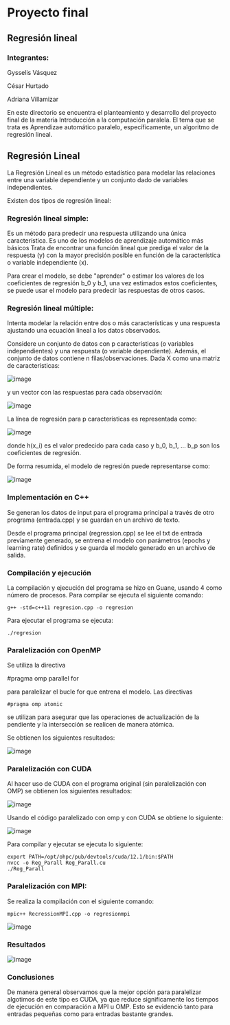 # Proyecto final 

## Regresión lineal

### Integrantes:

Gysselis Vásquez

César Hurtado

Adriana Villamizar 


En este directorio se encuentra el planteamiento y desarrollo del proyecto final de la materia Introducción a la computación paralela. El tema que se trata es Aprendizae automático paralelo, específicamente, un algoritmo de regresión lineal.

## Regresión Lineal

La Regresión Lineal es un método estadístico para modelar las relaciones entre una variable dependiente y un conjunto dado de variables independientes. 

Existen dos tipos de regresión lineal:

### Regresión lineal simple:

Es un método para predecir una respuesta utilizando una única característica. Es uno de los modelos de aprendizaje automático más básicos 
Trata de encontrar una función lineal que prediga el valor de la respuesta (y) con la mayor precisión posible en función de la característica o variable independiente (x).

Para crear el modelo, se debe "aprender" o estimar los valores de los coeficientes de regresión b_0 y b_1, una vez estimados estos coeficientes, se puede usar el modelo para predecir las respuestas de otros casos.


### Regresión lineal múltiple:

Intenta modelar la relación entre dos o más características y una respuesta ajustando una ecuación lineal a los datos observados.

Considere un conjunto de datos con p características (o variables independientes) y una respuesta (o variable dependiente).
Además, el conjunto de datos contiene n filas/observaciones. Dada X como una matriz de características:

![image](https://github.com/Avillamizarv/IntroPP2190033/assets/108444542/14ef98b1-1c02-4157-ab4c-0ce961a6e653)

 y un vector con las respuestas para cada observación:

 ![image](https://github.com/Avillamizarv/IntroPP2190033/assets/108444542/d75826d0-08f8-4590-a794-85d0a35211c6)

 La línea de regresión para p características es representada como:
 
 ![image](https://github.com/Avillamizarv/IntroPP2190033/assets/108444542/02ac499a-d5a6-44b9-9f0e-9ef4d7f44163)

donde h(x_i) es el valor predecido para cada caso y b_0, b_1, ... b_p son los coeficientes de regresión.


De forma resumida, el modelo de regresión puede representarse como:

![image](https://github.com/Avillamizarv/IntroPP2190033/assets/108444542/0401559e-80a9-4f80-bd6d-3b38e3628aaa)


### Implementación en C++

Se generan los datos de input para el programa principal a través de otro programa (entrada.cpp) y se guardan en un archivo de texto.

Desde el programa principal (regression.cpp) se lee el txt de entrada previamente generado, se entrena el modelo con parámetros (epochs y learning rate) definidos y se guarda el modelo generado en un archivo de salida.

### Compilación y ejecución

La compilación y ejecución del programa se hizo en Guane, usando 4 como número de procesos. Para compilar se ejecuta el siguiente comando:

    g++ -std=c++11 regresion.cpp -o regresion 

Para ejecutar el programa se ejecuta:

    ./regresion

### Paralelización con OpenMP

Se utiliza la directiva 

   #pragma omp parallel for

para paralelizar el bucle for que entrena el modelo. Las directivas 

    #pragma omp atomic

se utilizan para asegurar que las operaciones de actualización de la pendiente y la intersección se realicen de manera atómica.

Se obtienen los siguientes resultados:

![image](https://github.com/Avillamizarv/IntroPP2190033/assets/108444542/738e7e04-1fc1-4454-b45c-f57ac019008e)


### Paralelización con CUDA

Al hacer uso de CUDA con el programa original (sin paralelización con OMP) se obtienen los siguientes resultados:

![image](https://github.com/Avillamizarv/IntroPP2190033/assets/108444542/2b84dccb-92fe-452f-a94c-a5ddd58fdba5)

Usando el código paralelizado con omp y con CUDA se obtiene lo siguiente:

![image](https://github.com/Avillamizarv/IntroPP2190033/assets/108444542/e06b957d-f8fd-4c3d-b167-e2ef758ca02a)

Para compilar y ejecutar se ejecuta lo siguiente:

    export PATH=/opt/ohpc/pub/devtools/cuda/12.1/bin:$PATH
    nvcc -o Reg_Parall Reg_Parall.cu
    ./Reg_Parall
    
### Paralelización con MPI:

Se realiza la compilación con el siguiente comando:

    mpic++ RecressionMPI.cpp -o regresionmpi

![image](https://github.com/Avillamizarv/IntroPP2190033/assets/108444542/5f485890-9687-4dd5-b7e1-fa023af6249e)


### Resultados

![image](https://github.com/Avillamizarv/IntroPP2190033/assets/108444542/869975aa-bf61-4510-a25b-f461e1209a53)


### Conclusiones

De manera general observamos que la mejor opción para paralelizar algotimos de este tipo es CUDA, ya que reduce significamente los tiempos de ejecución en comparación a MPI u OMP. Esto se evidenció tanto para entradas pequeñas como para entradas bastante grandes. 







